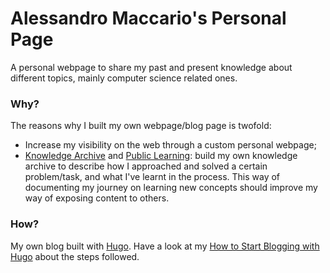 # Alessandro Maccario's Personal Page

A personal webpage to share my past and present knowledge about different topics, mainly computer science related ones.

### Why?

The reasons why I built my own webpage/blog page is twofold:

- Increase my visibility on the web through a custom personal webpage;
- [Knowledge Archive](https://en.wikipedia.org/wiki/Personal_knowledge_management) and [Public Learning](https://dev.to/blackgirlbytes/how-to-learn-in-public-1coh): build my own knowledge archive to describe how I approached and solved a certain problem/task, and what I've learnt in the process. This way of documenting my journey on learning new concepts should improve my way of exposing content to others.

### How?

My own blog built with [Hugo](https://gohugo.io/). Have a look at my [How to Start Blogging with Hugo](https://alessandro-maccario.github.io/the_constant_deviation/blogs/how-to-start-blogging-with-hugo/) about the steps followed.
